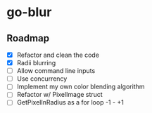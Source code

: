 # go-blur

## Roadmap
- [x] Refactor and clean the code
- [x] Radii blurring
- [ ] Allow command line inputs
- [ ] Use concurrency
- [ ] Implement my own color blending algorithm
- [ ] Refactor w/ PixelImage struct
- [ ] GetPixelInRadius as a for loop -1 - +1